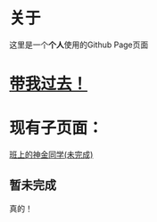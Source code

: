 # 关于
这里是一个**个人**使用的Github Page页面
# [带我过去！](https://yihanhp.github.io)
# 现有子页面：
[班上的神金同学(未完成)](https://yihanhp.github.io/MyClassMates)
## 暂未完成
真的！
